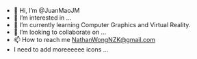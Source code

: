 - 👋 Hi, I’m @JuanMaoJM
- 👀 I’m interested in ...
- 🌱 I’m currently learning Computer Graphics and Virtual Reality.
- 💞️ I’m looking to collaborate on ...
- 📫 How to reach me NathanWongNZK@gmail.com
- I need to add moreeeeee icons ...
<!---
JuanMaoJM/JuanMaoJM is a ✨ special ✨ repository because its `README.md` (this file) appears on your GitHub profile.
You can click the Preview link to take a look at your changes.
--->
